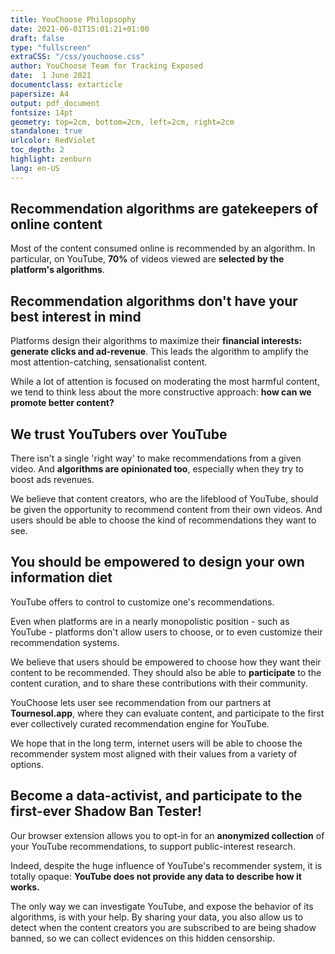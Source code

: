 ```yaml
---
title: YouChoose Philopsophy
date: 2021-06-01T15:01:21+01:00
draft: false
type: "fullscreen"
extraCSS: "/css/youchoose.css"
author: YouChoose Team for Tracking Exposed
date:  1 June 2021
documentclass: extarticle
papersize: A4
output: pdf_document
fontsize: 14pt
geometry: top=2cm, bottom=2cm, left=2cm, right=2cm
standalone: true
urlcolor: RedViolet
toc_depth: 2
highlight: zenburn
lang: en-US
---
```


## Recommendation algorithms are gatekeepers of online content

 Most of the content consumed online is recommended by an algorithm. In particular, on YouTube, <b>70%</b> of videos viewed are <b>selected by the platform's algorithms</b>. 


## Recommendation algorithms don't have your best interest in mind

 Platforms design their algorithms to maximize their <b>financial interests: generate clicks and ad-revenue</b>. This leads the algorithm to amplify the most attention-catching, sensationalist content.

 While a lot of attention is focused on moderating the most harmful content, we tend to think less about the more constructive approach: <b>how can we promote better content?</b>


## We trust YouTubers over YouTube

 There isn't a single 'right way' to make recommendations from a given video. And **algorithms are opinionated too**, especially when they try to boost ads revenues. 

 We believe that content creators, who are the lifeblood of YouTube, should be given the opportunity to recommend content from their own videos. And users should be able to choose the kind of recommendations they want to see.


## You should be empowered to design your own information diet

 YouTube offers to control to customize one's recommendations. 

 Even when platforms are in a nearly monopolistic position - such as YouTube - platforms don't allow users to choose, or to even customize their recommendation systems.

 We believe that users should be empowered to choose how they want their content to be recommended. They should also be able to **participate** to the content curation, and to share these contributions with their community. 

 YouChoose lets user see recommendation from our partners at **Tournesol.app**, where they can evaluate content, and participate to the first ever collectively curated recommendation engine for YouTube.

 We hope that in the long term, internet users will be able to choose the recommender system most aligned with their values from a variety of options. 


## Become a data-activist, and participate to the first-ever Shadow Ban Tester!

 Our browser extension allows you to opt-in for an **anonymized collection** of your YouTube recommendations, to support public-interest research.

 Indeed, despite the huge influence of YouTube's recommender system, it is totally opaque: **YouTube does not provide any data to describe how it works.** 

 The only way we can investigate YouTube, and expose the behavior of its algorithms, is with your help. By sharing your data, you also allow us to detect when the content creators you are subscribed to are being shadow banned, so we can collect evidences on this hidden censorship.


